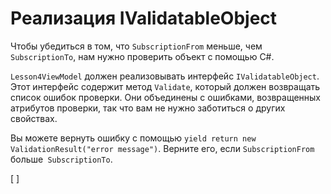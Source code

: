 ﻿Реализация IValidatableObject
=============================
Чтобы убедиться в том, что `SubscriptionFrom` меньше, чем `SubscriptionTo`, нам нужно проверить объект с помощью C#.

`Lesson4ViewModel` должен реализовывать интерфейс `IValidatableObject`. Этот интерфейс содержит метод `Validate`, который должен возвращать список ошибок проверки.
Они объединены с ошибками, возвращенных атрибутов проверки, так что вам не нужно заботиться о других свойствах.

Вы можете вернуть ошибку с помощью `yield return new ValidationResult("error message")`. Верните его, если `SubscriptionFrom` больше` SubscriptionTo`.

[<CSharpExercise Initial="samples/CustomerDetailViewModel_Stage5.cs"
                 Final="samples/CustomerDetailViewModel_Stage6.cs"
                 DisplayName="CustomerDetailViewModel.cs"
                 ValidatorId="Lesson4Step12Validator">
</CSharpExercise>]